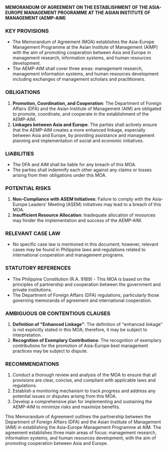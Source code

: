 **MEMORANDUM OF AGREEMENT ON THE ESTABLISHMENT OF THE ASIA-EUROPE MANAGEMENT PROGRAMME AT THE ASIAN INSTITUTE OF MANAGEMENT (AEMP-AIM)**

### KEY PROVISIONS

*   The Memorandum of Agreement (MOA) establishes the Asia-Europe Management Programme at the Asian Institute of Management (AIMP) with the aim of promoting cooperation between Asia and Europe in management research, information systems, and human resources development.
*   The AEMP-AIM shall cover three areas: management research, management information systems, and human resources development including exchanges of management scholars and practitioners.

### OBLIGATIONS

1.  **Promotion, Coordination, and Cooperation**: The Department of Foreign Affairs (DFA) and the Asian Institute of Management (AIM) are obligated to promote, coordinate, and cooperate in the establishment of the AEMP-AIM.
2.  **Linkages between Asia and Europe**: The parties shall actively ensure that the AEMP-AIM creates a more enhanced linkage, especially between Asia and Europe, by providing assistance and management planning and implementation of social and economic initiatives.

### LIABILITIES

*   The DFA and AIM shall be liable for any breach of this MOA.
*   The parties shall indemnify each other against any claims or losses arising from their obligations under this MOA.

### POTENTIAL RISKS

1.  **Non-Compliance with ASEM Initiatives**: Failure to comply with the Asia-Europe Leaders' Meeting (ASEM) initiatives may lead to a breach of this MOA.
2.  **Insufficient Resource Allocation**: Inadequate allocation of resources may hinder the implementation and success of the AEMP-AIM.

### RELEVANT CASE LAW

*   No specific case law is mentioned in this document; however, relevant cases may be found in Philippine laws and regulations related to international cooperation and management programs.

### STATUTORY REFERENCES

*   The Philippine Constitution (R.A. 9189) - This MOA is based on the principles of partnership and cooperation between the government and private institutions.
*   The Department of Foreign Affairs (DFA) regulations, particularly those governing memoranda of agreement and international cooperation.

### AMBIGUOUS OR CONTENTIOUS CLAUSES

1.  **Definition of "Enhanced Linkage"**: The definition of "enhanced linkage" is not explicitly stated in this MOA; therefore, it may be subject to interpretation.
2.  **Recognition of Exemplary Contributions**: The recognition of exemplary contributions for the promotion of Asia-Europe best management practices may be subject to dispute.

### RECOMMENDATIONS

1.  Conduct a thorough review and analysis of the MOA to ensure that all provisions are clear, concise, and compliant with applicable laws and regulations.
2.  Establish a monitoring mechanism to track progress and address any potential issues or disputes arising from this MOA.
3.  Develop a comprehensive plan for implementing and sustaining the AEMP-AIM to minimize risks and maximize benefits.

This Memorandum of Agreement outlines the partnership between the Department of Foreign Affairs (DFA) and the Asian Institute of Management (AIM) in establishing the Asia-Europe Management Programme at AIM. The agreement establishes three main areas of focus: management research, information systems, and human resources development, with the aim of promoting cooperation between Asia and Europe.